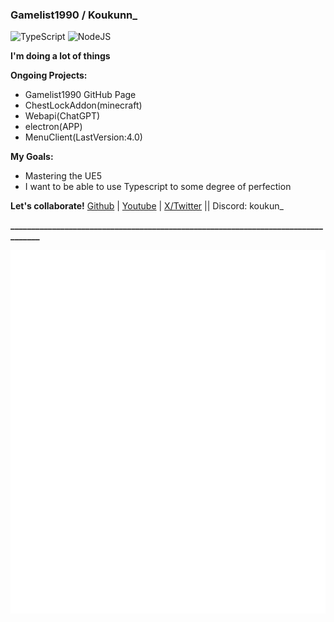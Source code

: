 ### Gamelist1990 / Koukunn_


![TypeScript](https://img.shields.io/badge/typescript-%23007ACC.svg?style=for-the-badge&logo=typescript&logoColor=white) ![NodeJS](https://img.shields.io/badge/node.js-6DA55F?style=for-the-badge&logo=node.js&logoColor=white)

**I'm doing a lot of things**

**Ongoing Projects:**
- Gamelist1990 GitHub Page
- ChestLockAddon(minecraft)
- Webapi(ChatGPT)
- electron(APP)
- MenuClient(LastVersion:4.0)


**My Goals:**

- Mastering the UE5
- I want to be able to use Typescript to some degree of perfection

**Let's collaborate!** 
[Github](https://github.com/gamelist1990) | [Youtube](https://www.youtube.com/@PEXkoukunn) | [X/Twitter](https://x.com/PEXkoukunn) || Discord: koukun_


**__________________________________________________________________________________**

![metrics](https://github.com/gamelist1990/gamelist1990/raw/main/github-metrics.svg)
